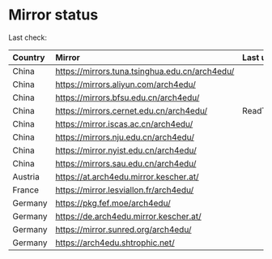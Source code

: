 <script src="./time.js"></script>
# Mirror status
Last check: <script type="text/javascript">localize(1749162188.2647269);</script>

|Country|Mirror|Last update|
|:------|:-----|:----------|
|China|https://mirrors.tuna.tsinghua.edu.cn/arch4edu/|<script type="text/javascript">localize(1749106437);</script>|
|China|https://mirrors.aliyun.com/arch4edu/|<script type="text/javascript">localize(1748760430);</script>|
|China|https://mirrors.bfsu.edu.cn/arch4edu/|<script type="text/javascript">localize(1749106437);</script>|
|China|https://mirrors.cernet.edu.cn/arch4edu/|ReadTimeout|
|China|https://mirror.iscas.ac.cn/arch4edu/|<script type="text/javascript">localize(1749151135);</script>|
|China|https://mirrors.nju.edu.cn/arch4edu/|<script type="text/javascript">localize(1749020703);</script>|
|China|https://mirror.nyist.edu.cn/arch4edu/|<script type="text/javascript">localize(1749106437);</script>|
|China|https://mirrors.sau.edu.cn/arch4edu/|<script type="text/javascript">localize(1731653531);</script>|
|Austria|https://at.arch4edu.mirror.kescher.at/|<script type="text/javascript">localize(1749106437);</script>|
|France|https://mirror.lesviallon.fr/arch4edu/|<script type="text/javascript">localize(1749020703);</script>|
|Germany|https://pkg.fef.moe/arch4edu/|<script type="text/javascript">localize(1749106437);</script>|
|Germany|https://de.arch4edu.mirror.kescher.at/|<script type="text/javascript">localize(1749106437);</script>|
|Germany|https://mirror.sunred.org/arch4edu/|<script type="text/javascript">localize(1749106437);</script>|
|Germany|https://arch4edu.shtrophic.net/|<script type="text/javascript">localize(1749106437);</script>|

<script src="./tablefilter/tablefilter.js"></script>
<script src="./table.js"></script>